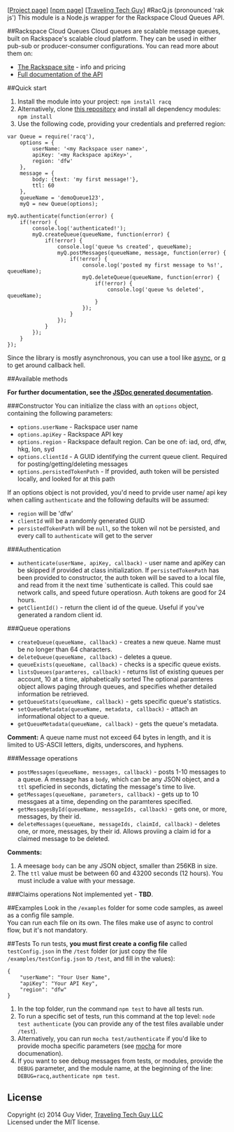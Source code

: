 [[Project page](https://travelingtechguy.github.io/racq/)] [[npm page](https://www.npmjs.org/package/racq)] [[Traveling Tech Guy](http://TravelingTechGuy.com)]
#RacQ.js (pronounced 'rak js')
This module is a Node.js wrapper for the Rackspace Cloud Queues API.

##Rackspace Cloud Queues
Cloud queues are scalable message queues, built on Rackspace's scalable cloud platform. They can be used in either pub-sub or producer-consumer configurations. You can read more about them on:  
* [The Rackspace site](http://www.rackspace.com/cloud/queues/) - info and pricing
* [Full documentation of the API](http://docs.rackspace.com/queues/api/v1.0/cq-devguide/content/overview.html)

##Quick start
1. Install the module into your project: `npm install racq`
2. Alternatively, clone [this repository](https://github.com/travelingtechguy/racq.git) and install all dependency modules: `npm install`
2. Use the following code, providing your credentials and preferred region:

```
var Queue = require('racq'),
	options = {
		userName: '<my Rackspace user name>',
		apiKey: '<my Rackspace apiKey>',
		region: 'dfw'
	},
	message = {
		body: {text: 'my first message!'},
		ttl: 60
	},
	queueName = 'demoQueue123',
	myQ = new Queue(options);

myQ.authenticate(function(error) {
	if(!error) {
		console.log('authenticated!');
		myQ.createQueue(queueName, function(error) {
			if(!error) {
				console.log('queue %s created', queueName);
				myQ.postMessages(queueName, message, function(error) {
					if(!error) {
						console.log('posted my first message to %s!', queueName);
						myQ.deleteQueue(queueName, function(error) {
							if(!error) {
								console.log('queue %s deleted', queueName);
							}
						});
					}
				});
			}
		});
	}
});
```

Since the library is mostly asynchronous, you can use a tool like [async](https://github.com/caolan/async), or [q](https://github.com/kriskowal/q) to get around callback hell.

##Available methods

**For further documentation, see the [JSDoc generated documentation](https://travelingtechguy.github.io/racq/jsdoc/module-RacQ-RacQ.html).**

###Constructor
You can initialize the class with an `options` object, containing the following parameters:
- `options.userName` - Rackspace user name
- `options.apiKey` - Rackspace API key
- `options.region` - Rackspace default region. Can be one of: iad, ord, dfw, hkg, lon, syd
- `options.clientId` - A GUID identifying the current queue client. Required for posting/getting/deleting messages
- `options.persistedTokenPath` - If provided, auth token will be persisted locally, and looked for at this path

If an options object is not provided, you'd need to prvide user name/ api key when calling `authenticate` and the following defaults will be assumed:
- `region` will be 'dfw'
- `clientId` will be a randomly generated GUID
- `persistedTokenPath` will be `null`, so the token wil not be persisted, and every call to `authenticate` will get to the server

###Authentication
* `authenticate(userName, apiKey, callback)` - user name and apiKey can be skipped if provided at class initialization.
If `persistedTokenPath` has been provided to constructor, the auth token will be saved to a local file, and read from it the next time `suthenticate is called. This could sae network calls, and speed future operatiosn. Auth tokens are good for 24 hours. 
* `getClientId()` - return the client id of the queue. Useful if you've generated a random client id.

###Queue operations

* `createQueue(queueName, callback)` - creates a new queue. Name must be no longer than 64 characters.
* `deleteQueue(queueName, callback)` - deletes a queue.
* `queueExists(queueName, callback)` - checks is a specific queue exists.
* `listsQueues(paramteres, callback)` - returns list of existing queues per account, 10 at a time, alphabetically sorted
The optional paramteres object allows paging through queues, and specifies whether detailed information be retrieved.
* `getQueueStats(queueName, callback)` - gets specific queue's statistics.
* `setQueueMetadata(queueName, metadata, callback)` - attach an informational object to a queue.
* `getQueueMetadata(queueName, callback)` - gets the queue's metadata.

**Comment:** A queue name must not exceed 64 bytes in length, and it is limited to US-ASCII letters, digits, underscores, and hyphens.

###Message operations

* `postMessages(queueName, messages, callback)` - posts 1-10 messages to a queue. A message has a `body`, which can be any JSON object, and a `ttl` speficied in seconds, dictating the message's time to live.
* `getMessages(queueName, parameters, callback)` - gets up to 10 messgaes at a time, depending on the paramteres specified.
* `getMessagesById(queueName, messageIds, callback)` - gets one, or more, messages, by their id.
* `deleteMessages(queueName, messageIds, claimId, callback)` - deletes one, or more, messages, by their id. Allows proviing a claim id for a claimed message to be deleted.

**Comments:**

1. A meesage `body` can be any JSON object, smaller than 256KB in size.
2. The `ttl` value must be between 60 and 43200 seconds (12 hours). You must include a value with your message.

###Claims operations
Not implemented yet - **TBD**.

##Examples
Look in the `/examples` folder for some code samples, as aweel as a config file sample.  
You can run each file on its own. The files make use of async to control flow, but it's not mandatory.

##Tests
To run tests, **you must first create a config file** called `testConfig.json` in the `/test` folder (or just copy the file `/examples/testConfig.json` to `/test`, and fill in the values):

```
{
	"userName": "Your User Name",
	"apiKey": "Your API Key",
	"region": "dfw"
}
```

1. In the top folder, run the command `npm test` to have all tests run.
2. To run a specific set of tests, run this command at the top level:
`node test authenticate` (you can provide any of the test files available under `/test`).
3. Alternatively, you can run `mocha test/authenticate` if you'd like to provide mocha specific parameters (see [mocha](https://github.com/visionmedia/mocha) for more documenation).
4. If you want to see debug messages from tests, or modules, provide the `DEBUG` parameter, and the module name, at the beginning of the line:
`DEBUG=racq,authenticate npm test`.

## License
Copyright (c) 2014 Guy Vider, [Traveling Tech Guy LLC](http://www.TravelingTechGuy.com)  
Licensed under the MIT license.